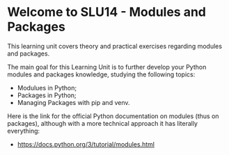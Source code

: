 # Welcome to SLU14 - Modules and Packages

This learning unit covers theory and practical exercises regarding modules and packages.

The main goal for this Learning Unit is to further develop your Python modules and packages knowledge, studying the following topics:
- Modulues in Python;
- Packages in Python;
- Managing Packages with pip and venv.


Here is the link for the official Python documentation on modules (thus on packages), although with a more technical approach it has literally everything:
- https://docs.python.org/3/tutorial/modules.html


